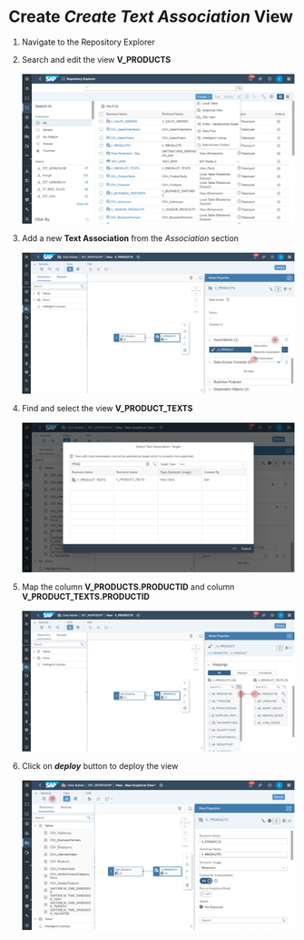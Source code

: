 # Create <i>Create Text Association</i> View

1. Navigate to the Repository Explorer
2. Search and edit the view **V_PRODUCTS**
   <br><br>![](/exercises/ex1/images/create_in_repository_explorer.png)  
3. Add a new <b>Text Association</b> from the <i>Association</i> section  
  <br>![](../images/create_products_dimension_03.png)

4. Find and select the view <b>V_PRODUCT_TEXTS</b>
  <br><br>![](../images/create_products_dimension_05.png)

5. Map the column <b>V_PRODUCTS.PRODUCTID</b> and column <b>V_PRODUCT_TEXTS.PRODUCTID</b>
  <br><br>![](../images/create_products_dimension_04.png)

6. Click on <b><i>deploy</i></b> button to deploy the view
  <br><br>![](../images/create_products_dimension_07.png)
